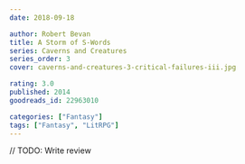 ```yaml
---
date: 2018-09-18

author: Robert Bevan
title: A Storm of S-Words
series: Caverns and Creatures
series_order: 3
cover: caverns-and-creatures-3-critical-failures-iii.jpg

rating: 3.0
published: 2014
goodreads_id: 22963010

categories: ["Fantasy"]
tags: ["Fantasy", "LitRPG"]
---
```


// TODO: Write review
